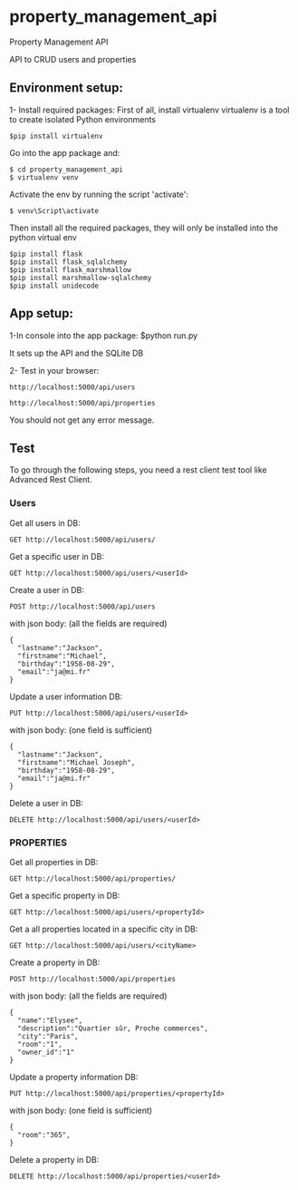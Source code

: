 # property_management_api
Property Management API

API to CRUD users and properties

## Environment setup:
1- Install required packages:
First of all, install virtualenv 
virtualenv is a tool to create isolated Python environments
```
$pip install virtualenv
```
Go into the app package and:
```
$ cd property_management_api
$ virtualenv venv
```
Activate the env by running the script 'activate':
```
$ venv\Script\activate
```

Then install all the required packages, they will only be installed into the python virtual env
```
$pip install flask
$pip install flask_sqlalchemy
$pip install flask_marshmallow
$pip install marshmallow-sqlalchemy
$pip install unidecode
```

## App setup:

1-In console into the app package: 
$python run.py

It sets up the API and the SQLite DB

2- Test in your browser:
```
http://localhost:5000/api/users

```
```
http://localhost:5000/api/properties
```
You should not get any error message.

## Test

To go through the following steps, you need a rest client test tool like Advanced Rest Client.

### Users

Get all users in DB:
```
GET http://localhost:5000/api/users/
```

Get a specific user in DB:
```
GET http://localhost:5000/api/users/<userId>
```

Create a user in DB:
```
POST http://localhost:5000/api/users
```
with json body: (all the fields are required)
```
{
  "lastname":"Jackson",
  "firstname":"Michael",
  "birthday":"1958-08-29",
  "email":"ja@mi.fr"
}
```

Update a user information DB:
```
PUT http://localhost:5000/api/users/<userId>
```
with json body: (one field is sufficient)
```
{
  "lastname":"Jackson",
  "firstname":"Michael Joseph",
  "birthday":"1958-08-29",
  "email":"ja@mi.fr"
}
```

Delete a user in DB:
```
DELETE http://localhost:5000/api/users/<userId>
```

### PROPERTIES

Get all properties in DB:
```
GET http://localhost:5000/api/properties/
```

Get a specific property in DB:
```
GET http://localhost:5000/api/users/<propertyId>
```

Get a all properties located in a specific city in DB:
```
GET http://localhost:5000/api/users/<cityName>
```


Create a property in DB:
```
POST http://localhost:5000/api/properties
```
with json body: (all the fields are required)
```
{
  "name":"Elysee",
  "description":"Quartier sûr, Proche commerces",
  "city":"Paris",
  "room":"1",
  "owner_id":"1"
}
```

Update a property information DB:
```
PUT http://localhost:5000/api/properties/<propertyId>
```
with json body: (one field is sufficient)
```
{
  "room":"365",
}
```

Delete a property in DB:
```
DELETE http://localhost:5000/api/properties/<userId>
```

